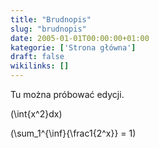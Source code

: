 ```yaml
---
title: "Brudnopis"
slug: "brudnopis"
date: 2005-01-01T00:00:00+01:00
kategorie: ['Strona główna']
draft: false
wikilinks: []
---
```

Tu można próbować edycji.

\(\int{x^2}dx\)

\(\sum_1^{\inf}{\frac1{2^x}} = 1\)

